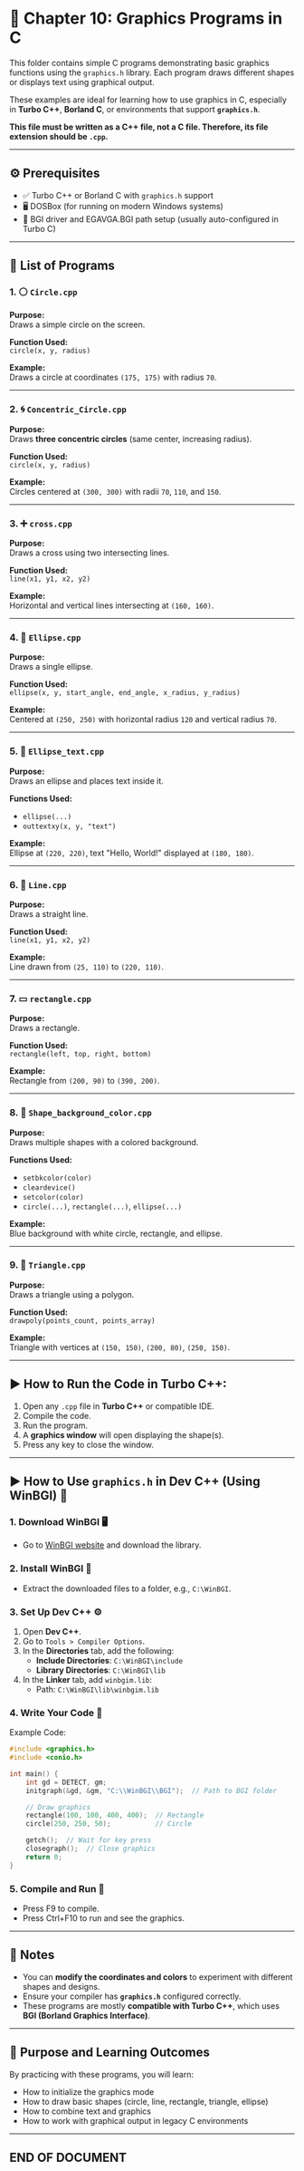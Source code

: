 # 🎨 Chapter 10: Graphics Programs in C

This folder contains simple C programs demonstrating basic graphics functions using the `graphics.h` library. Each program draws different shapes or displays text using graphical output.

These examples are ideal for learning how to use graphics in C, especially in **Turbo C++**, **Borland C**, or environments that support **`graphics.h`**.

**This file must be written as a C++ file, not a C file. Therefore, its file extension should be `.cpp`.**

---

## ⚙️ Prerequisites

- ✅ Turbo C++ or Borland C with `graphics.h` support  
- 🖥️ DOSBox (for running on modern Windows systems)  
- 📁 BGI driver and EGAVGA.BGI path setup (usually auto-configured in Turbo C)

---

## 📂 List of Programs

### 1. ⚪ `Circle.cpp`
**Purpose:**  
Draws a simple circle on the screen.

**Function Used:**  
`circle(x, y, radius)`

**Example:**  
Draws a circle at coordinates `(175, 175)` with radius `70`.

---

### 2. 🌀 `Concentric_Circle.cpp`
**Purpose:**  
Draws **three concentric circles** (same center, increasing radius).

**Function Used:**  
`circle(x, y, radius)`

**Example:**  
Circles centered at `(300, 300)` with radii `70`, `110`, and `150`.

---

### 3. ➕ `cross.cpp`
**Purpose:**  
Draws a cross using two intersecting lines.

**Function Used:**  
`line(x1, y1, x2, y2)`

**Example:**  
Horizontal and vertical lines intersecting at `(160, 160)`.

---

### 4. 🥚 `Ellipse.cpp`
**Purpose:**  
Draws a single ellipse.

**Function Used:**  
`ellipse(x, y, start_angle, end_angle, x_radius, y_radius)`

**Example:**  
Centered at `(250, 250)` with horizontal radius `120` and vertical radius `70`.

---

### 5. 💬 `Ellipse_text.cpp`
**Purpose:**  
Draws an ellipse and places text inside it.

**Functions Used:**  
- `ellipse(...)`  
- `outtextxy(x, y, "text")`

**Example:**  
Ellipse at `(220, 220)`, text "Hello, World!" displayed at `(180, 180)`.

---

### 6. 📏 `Line.cpp`
**Purpose:**  
Draws a straight line.

**Function Used:**  
`line(x1, y1, x2, y2)`

**Example:**  
Line drawn from `(25, 110)` to `(220, 110)`.

---

### 7. ▭ `rectangle.cpp`
**Purpose:**  
Draws a rectangle.

**Function Used:**  
`rectangle(left, top, right, bottom)`

**Example:**  
Rectangle from `(200, 90)` to `(390, 200)`.

---

### 8. 🌈 `Shape_background_color.cpp`
**Purpose:**  
Draws multiple shapes with a colored background.

**Functions Used:**  
- `setbkcolor(color)`  
- `cleardevice()`  
- `setcolor(color)`  
- `circle(...)`, `rectangle(...)`, `ellipse(...)`

**Example:**  
Blue background with white circle, rectangle, and ellipse.

---

### 9. 🔺 `Triangle.cpp`
**Purpose:**  
Draws a triangle using a polygon.

**Function Used:**  
`drawpoly(points_count, points_array)`

**Example:**  
Triangle with vertices at `(150, 150)`, `(200, 80)`, `(250, 150)`.

---

## ▶️ How to Run the Code in Turbo C++:

1. Open any `.cpp` file in **Turbo C++** or compatible IDE.
2. Compile the code.
3. Run the program.
4. A **graphics window** will open displaying the shape(s).
5. Press any key to close the window.

---

## ▶️ How to Use `graphics.h` in Dev C++ (Using WinBGI) 🎨

### 1. **Download WinBGI** 🖥️
- Go to [WinBGI website](https://winbgim.codecutter.org/) and download the library.

### 2. **Install WinBGI** 📂
- Extract the downloaded files to a folder, e.g., `C:\WinBGI`.

### 3. **Set Up Dev C++** ⚙️
1. Open **Dev C++**.
2. Go to `Tools > Compiler Options`.
3. In the **Directories** tab, add the following:
   - **Include Directories**: `C:\WinBGI\include`
   - **Library Directories**: `C:\WinBGI\lib`
4. In the **Linker** tab, add `winbgim.lib`:
   - Path: `C:\WinBGI\lib\winbgim.lib`

### 4. **Write Your Code** 📝
Example Code:
```cpp
#include <graphics.h>
#include <conio.h>

int main() {
    int gd = DETECT, gm;
    initgraph(&gd, &gm, "C:\\WinBGI\\BGI");  // Path to BGI folder

    // Draw graphics
    rectangle(100, 100, 400, 400);  // Rectangle
    circle(250, 250, 50);           // Circle

    getch();  // Wait for key press
    closegraph();  // Close graphics
    return 0;
}
```

### 5. Compile and Run 🚀
- Press F9 to compile.
- Press Ctrl+F10 to run and see the graphics.

---

## 📝 Notes

- You can **modify the coordinates and colors** to experiment with different shapes and designs.
- Ensure your compiler has **`graphics.h`** configured correctly.
- These programs are mostly **compatible with Turbo C++**, which uses **BGI (Borland Graphics Interface)**.

---

## 🧠 Purpose and Learning Outcomes

By practicing with these programs, you will learn:

- How to initialize the graphics mode
- How to draw basic shapes (circle, line, rectangle, triangle, ellipse)
- How to combine text and graphics
- How to work with graphical output in legacy C environments

---

**END OF DOCUMENT** 
---
